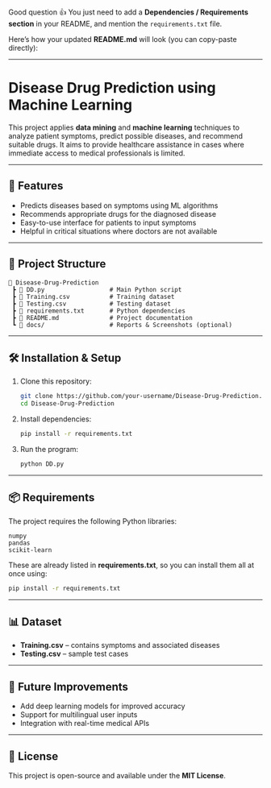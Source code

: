 Good question 👍 You just need to add a **Dependencies / Requirements section** in your README, and mention the `requirements.txt` file.

Here’s how your updated **README.md** will look (you can copy-paste directly):

---

# Disease Drug Prediction using Machine Learning

This project applies **data mining** and **machine learning** techniques to analyze patient symptoms, predict possible diseases, and recommend suitable drugs. It aims to provide healthcare assistance in cases where immediate access to medical professionals is limited.

---

## 🚀 Features

* Predicts diseases based on symptoms using ML algorithms
* Recommends appropriate drugs for the diagnosed disease
* Easy-to-use interface for patients to input symptoms
* Helpful in critical situations where doctors are not available

---

## 📂 Project Structure

```
📁 Disease-Drug-Prediction  
 ┣ 📜 DD.py                  # Main Python script  
 ┣ 📜 Training.csv           # Training dataset  
 ┣ 📜 Testing.csv            # Testing dataset  
 ┣ 📜 requirements.txt       # Python dependencies  
 ┣ 📜 README.md              # Project documentation  
 ┗ 📁 docs/                  # Reports & Screenshots (optional)  
```

---

## 🛠️ Installation & Setup

1. Clone this repository:

   ```bash
   git clone https://github.com/your-username/Disease-Drug-Prediction.git
   cd Disease-Drug-Prediction
   ```

2. Install dependencies:

   ```bash
   pip install -r requirements.txt
   ```

3. Run the program:

   ```bash
   python DD.py
   ```

---

## 📦 Requirements

The project requires the following Python libraries:

```
numpy
pandas
scikit-learn
```

These are already listed in **requirements.txt**, so you can install them all at once using:

```bash
pip install -r requirements.txt
```

---

## 📊 Dataset

* **Training.csv** – contains symptoms and associated diseases
* **Testing.csv** – sample test cases

---

## 🔮 Future Improvements

* Add deep learning models for improved accuracy
* Support for multilingual user inputs
* Integration with real-time medical APIs

---

## 📜 License

This project is open-source and available under the **MIT License**.
